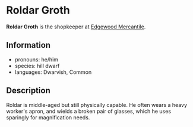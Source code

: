 # Roldar Groth

**Roldar Groth** is the shopkeeper at [Edgewood Mercantile](../edgewood/edgewood-mercantile.md).

## Information

- pronouns: he/him
- species: hill dwarf
- languages: Dwarvish, Common

## Description

Roldar is middle-aged but still physically capable. He often wears a heavy worker's apron, and wields a broken pair of glasses, which he uses sparingly for magnification needs.
